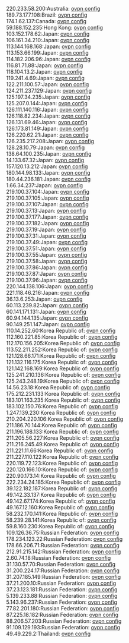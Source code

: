220.233.58.200:Australia: [ovpn config](vpn/220_233_58_200.ovpn)  
189.73.177.108:Brazil: [ovpn config](vpn/189_73_177_108.ovpn)  
174.1.62.137:Canada: [ovpn config](vpn/174_1_62_137.ovpn)  
59.188.152.235:Hong Kong: [ovpn config](vpn/59_188_152_235.ovpn)  
103.152.178.62:Japan: [ovpn config](vpn/103_152_178_62.ovpn)  
106.161.34.210:Japan: [ovpn config](vpn/106_161_34_210.ovpn)  
113.144.168.168:Japan: [ovpn config](vpn/113_144_168_168.ovpn)  
113.153.66.199:Japan: [ovpn config](vpn/113_153_66_199.ovpn)  
114.182.206.96:Japan: [ovpn config](vpn/114_182_206_96.ovpn)  
116.81.71.88:Japan: [ovpn config](vpn/116_81_71_88.ovpn)  
118.104.13.2:Japan: [ovpn config](vpn/118_104_13_2.ovpn)  
119.241.4.69:Japan: [ovpn config](vpn/119_241_4_69.ovpn)  
122.211.100.57:Japan: [ovpn config](vpn/122_211_100_57.ovpn)  
124.211.237.129:Japan: [ovpn config](vpn/124_211_237_129.ovpn)  
125.197.34.235:Japan: [ovpn config](vpn/125_197_34_235.ovpn)  
125.207.0.144:Japan: [ovpn config](vpn/125_207_0_144.ovpn)  
126.111.140.116:Japan: [ovpn config](vpn/126_111_140_116.ovpn)  
126.118.82.234:Japan: [ovpn config](vpn/126_118_82_234.ovpn)  
126.131.69.46:Japan: [ovpn config](vpn/126_131_69_46.ovpn)  
126.173.81.149:Japan: [ovpn config](vpn/126_173_81_149.ovpn)  
126.220.62.21:Japan: [ovpn config](vpn/126_220_62_21.ovpn)  
126.235.217.208:Japan: [ovpn config](vpn/126_235_217_208.ovpn)  
128.28.10.79:Japan: [ovpn config](vpn/128_28_10_79.ovpn)  
138.64.100.235:Japan: [ovpn config](vpn/138_64_100_235.ovpn)  
14.133.67.32:Japan: [ovpn config](vpn/14_133_67_32.ovpn)  
157.120.13.212:Japan: [ovpn config](vpn/157_120_13_212.ovpn)  
180.144.98.133:Japan: [ovpn config](vpn/180_144_98_133.ovpn)  
180.44.236.181:Japan: [ovpn config](vpn/180_44_236_181.ovpn)  
1.66.34.237:Japan: [ovpn config](vpn/1_66_34_237.ovpn)  
219.100.37.104:Japan: [ovpn config](vpn/219_100_37_104.ovpn)  
219.100.37.105:Japan: [ovpn config](vpn/219_100_37_105.ovpn)  
219.100.37.107:Japan: [ovpn config](vpn/219_100_37_107.ovpn)  
219.100.37.13:Japan: [ovpn config](vpn/219_100_37_13.ovpn)  
219.100.37.177:Japan: [ovpn config](vpn/219_100_37_177.ovpn)  
219.100.37.182:Japan: [ovpn config](vpn/219_100_37_182.ovpn)  
219.100.37.19:Japan: [ovpn config](vpn/219_100_37_19.ovpn)  
219.100.37.31:Japan: [ovpn config](vpn/219_100_37_31.ovpn)  
219.100.37.49:Japan: [ovpn config](vpn/219_100_37_49.ovpn)  
219.100.37.51:Japan: [ovpn config](vpn/219_100_37_51.ovpn)  
219.100.37.55:Japan: [ovpn config](vpn/219_100_37_55.ovpn)  
219.100.37.58:Japan: [ovpn config](vpn/219_100_37_58.ovpn)  
219.100.37.86:Japan: [ovpn config](vpn/219_100_37_86.ovpn)  
219.100.37.87:Japan: [ovpn config](vpn/219_100_37_87.ovpn)  
219.100.37.96:Japan: [ovpn config](vpn/219_100_37_96.ovpn)  
220.144.138.106:Japan: [ovpn config](vpn/220_144_138_106.ovpn)  
221.118.46.216:Japan: [ovpn config](vpn/221_118_46_216.ovpn)  
36.13.6.253:Japan: [ovpn config](vpn/36_13_6_253.ovpn)  
60.113.239.82:Japan: [ovpn config](vpn/60_113_239_82.ovpn)  
60.141.171.131:Japan: [ovpn config](vpn/60_141_171_131.ovpn)  
60.94.144.135:Japan: [ovpn config](vpn/60_94_144_135.ovpn)  
90.149.251.147:Japan: [ovpn config](vpn/90_149_251_147.ovpn)  
110.14.252.60:Korea Republic of: [ovpn config](vpn/110_14_252_60.ovpn)  
112.160.221.85:Korea Republic of: [ovpn config](vpn/112_160_221_85.ovpn)  
112.170.156.205:Korea Republic of: [ovpn config](vpn/112_170_156_205.ovpn)  
113.52.211.252:Korea Republic of: [ovpn config](vpn/113_52_211_252.ovpn)  
121.128.66.171:Korea Republic of: [ovpn config](vpn/121_128_66_171.ovpn)  
121.132.116.175:Korea Republic of: [ovpn config](vpn/121_132_116_175.ovpn)  
121.142.168.169:Korea Republic of: [ovpn config](vpn/121_142_168_169.ovpn)  
125.241.210.136:Korea Republic of: [ovpn config](vpn/125_241_210_136.ovpn)  
125.243.248.19:Korea Republic of: [ovpn config](vpn/125_243_248_19.ovpn)  
14.56.23.18:Korea Republic of: [ovpn config](vpn/14_56_23_18.ovpn)  
175.212.231.133:Korea Republic of: [ovpn config](vpn/175_212_231_133.ovpn)  
183.101.163.235:Korea Republic of: [ovpn config](vpn/183_101_163_235.ovpn)  
183.102.150.76:Korea Republic of: [ovpn config](vpn/183_102_150_76.ovpn)  
1.247.139.230:Korea Republic of: [ovpn config](vpn/1_247_139_230.ovpn)  
210.204.220.106:Korea Republic of: [ovpn config](vpn/210_204_220_106.ovpn)  
211.186.70.144:Korea Republic of: [ovpn config](vpn/211_186_70_144.ovpn)  
211.196.188.133:Korea Republic of: [ovpn config](vpn/211_196_188_133.ovpn)  
211.205.56.227:Korea Republic of: [ovpn config](vpn/211_205_56_227.ovpn)  
211.216.245.49:Korea Republic of: [ovpn config](vpn/211_216_245_49.ovpn)  
211.221.11.66:Korea Republic of: [ovpn config](vpn/211_221_11_66.ovpn)  
211.227.110.122:Korea Republic of: [ovpn config](vpn/211_227_110_122.ovpn)  
220.119.72.123:Korea Republic of: [ovpn config](vpn/220_119_72_123.ovpn)  
220.120.166.10:Korea Republic of: [ovpn config](vpn/220_120_166_10.ovpn)  
220.90.173.14:Korea Republic of: [ovpn config](vpn/220_90_173_14.ovpn)  
222.234.24.185:Korea Republic of: [ovpn config](vpn/222_234_24_185.ovpn)  
39.122.182.187:Korea Republic of: [ovpn config](vpn/39_122_182_187.ovpn)  
49.142.33.137:Korea Republic of: [ovpn config](vpn/49_142_33_137.ovpn)  
49.142.67.174:Korea Republic of: [ovpn config](vpn/49_142_67_174.ovpn)  
49.167.12.160:Korea Republic of: [ovpn config](vpn/49_167_12_160.ovpn)  
58.232.170.141:Korea Republic of: [ovpn config](vpn/58_232_170_141.ovpn)  
58.239.28.141:Korea Republic of: [ovpn config](vpn/58_239_28_141.ovpn)  
59.8.160.230:Korea Republic of: [ovpn config](vpn/59_8_160_230.ovpn)  
109.126.36.75:Russian Federation: [ovpn config](vpn/109_126_36_75.ovpn)  
178.234.123.22:Russian Federation: [ovpn config](vpn/178_234_123_22.ovpn)  
178.66.206.71:Russian Federation: [ovpn config](vpn/178_66_206_71.ovpn)  
212.91.215.142:Russian Federation: [ovpn config](vpn/212_91_215_142.ovpn)  
2.60.74.18:Russian Federation: [ovpn config](vpn/2_60_74_18.ovpn)  
31.130.57.70:Russian Federation: [ovpn config](vpn/31_130_57_70.ovpn)  
31.200.224.17:Russian Federation: [ovpn config](vpn/31_200_224_17.ovpn)  
31.207.185.149:Russian Federation: [ovpn config](vpn/31_207_185_149.ovpn)  
37.21.200.10:Russian Federation: [ovpn config](vpn/37_21_200_10.ovpn)  
37.23.123.181:Russian Federation: [ovpn config](vpn/37_23_123_181.ovpn)  
5.139.233.88:Russian Federation: [ovpn config](vpn/5_139_233_88.ovpn)  
5.143.96.237:Russian Federation: [ovpn config](vpn/5_143_96_237.ovpn)  
77.82.201.180:Russian Federation: [ovpn config](vpn/77_82_201_180.ovpn)  
87.225.18.182:Russian Federation: [ovpn config](vpn/87_225_18_182.ovpn)  
88.206.57.203:Russian Federation: [ovpn config](vpn/88_206_57_203.ovpn)  
91.109.129.193:Russian Federation: [ovpn config](vpn/91_109_129_193.ovpn)  
49.49.229.2:Thailand: [ovpn config](vpn/49_49_229_2.ovpn)  
